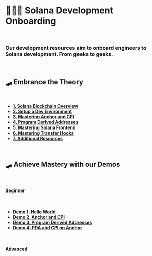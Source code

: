 # 👩🏽‍💻 Solana Development Onboarding

<br>

### Our development resources aim to onboard engineers to Solana development. From geeks to geeks.

<br>

## 🛹 Embrance the Theory

<br>

* **[1. Solana Blockchain Overview](chapters/01_intro.md)**
* **[2. Setup a Dev Environment](chapters/02_dev_env.md)**
* **[3. Mastering Anchor and CPI](chapters/03_anchor.md)**
* **[4. Program Derived Addresses](chapters/04_program_derived_addresses.md)**
* **[5. Mastering Solana Frontend](chapters/05_frontend.md)**
* **[6. Mastering Transfer Hooks](chapters/06_transfer_hooks.md)**
* **[7. Additional Resources](chapters/07_additional_resources.md)**



<br>


## 🛹 Achieve Mastery with our Demos

<br>

#### Beginner

<br>

* **[Demo 1: Hello World](demos/01_hello_world)**
* **[Demo 2. Anchor and CPI](demos/02_anchor_cpi)**
* **[Demo 3. Program Derived Addresses](demos/03_anchor_pda)**
* **[Demo 4: PDA and CPI on Anchor](demos/04_pda_and_cpi)**


<br>

#### Advanced

<br>





